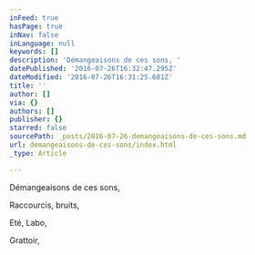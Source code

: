 ```yaml
---
inFeed: true
hasPage: true
inNav: false
inLanguage: null
keywords: []
description: 'Démangeaisons de ces sons, '
datePublished: '2016-07-26T16:32:47.295Z'
dateModified: '2016-07-26T16:31:25.681Z'
title: ''
author: []
via: {}
authors: []
publisher: {}
starred: false
sourcePath: _posts/2016-07-26-demangeaisons-de-ces-sons.md
url: demangeaisons-de-ces-sons/index.html
_type: Article

---
```

Démangeaisons de ces sons, 

Raccourcis, bruits,

Eté, Labo,

Grattoir,